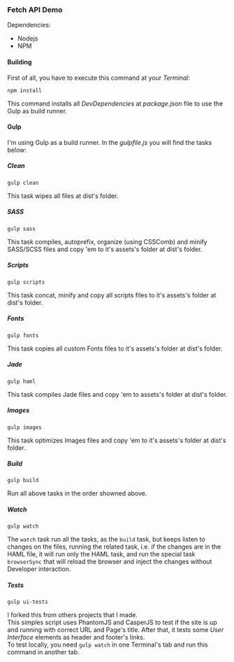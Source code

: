 ### Fetch API Demo

Dependencies:  
 * Nodejs  
 * NPM

#### Building
First of all, you have to execute this command at your _Terminal_:
```
npm install
```
This command installs all _DevDependencies_ at _package.json_ file to use the Gulp as build runner.

#### Gulp

I'm using Gulp as a build runner.
In the _gulpfile.js_ you will find the tasks below:

##### Clean
```
gulp clean
```
This task wipes all files at dist's folder.

##### SASS
```
gulp sass
```
This task compiles, autoprefix, organize (using CSSComb) and minify SASS/SCSS files and copy 'em to it's assets's folder at dist's folder.

##### Scripts
```
gulp scripts
```
This task concat, minify and copy all scripts files to it's assets's folder at dist's folder.

##### Fonts
```
gulp fonts
```
This task copies all custom Fonts files to it's assets's folder at dist's folder.

##### Jade
```
gulp haml
```
This task compiles Jade files and copy 'em to assets's folder at dist's folder.

##### Images
```
gulp images
```
This task optimizes Images files and copy 'em to it's assets's folder at dist's folder.

##### Build
```
gulp build
```
Run all above tasks in the order showned above.

##### Watch
```
gulp watch
```
The `watch` task run all the tasks, as the `build` task, but keeps listen to changes on the files, running the related task, i.e. if the changes are in the HAML file, it will run only the HAML task, and run the special task `browserSync` that will reload the browser and inject the changes without Developer interaction.


##### Tests
```
gulp ui-tests
```
I forked this from others projects that I made.  
This simples script uses PhantomJS and CasperJS to test if the site is up and running with correct URL and Page's title. 
After that, it tests some _User Interface_ elements as header and footer's links.  
To test locally, you need `gulp watch` in one Terminal's tab and run this command in another tab.
